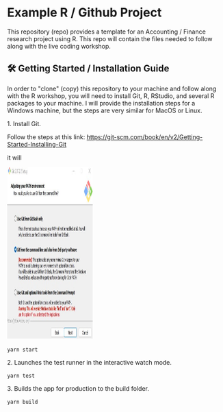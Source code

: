 # Example R / Github Project
This repository (repo) provides a template for an Accounting / Finance research project using R. This repo will contain the files needed to follow along with the live coding workshop.

<h2>🛠️ Getting Started / Installation Guide </h2>

In order to "clone" (copy) this repository to your machine and follow along with the R workshop, you will need to install Git, R, RStudio, and several R packages to your machine. I will provide the installation steps for a Windows machine, but the steps are very similar for MacOS or Linux. 

<p>1. Install Git.</p>

Follow the steps at this link: https://git-scm.com/book/en/v2/Getting-Started-Installing-Git

it will 

<img src="etc/git1.jpg" alt="shields" width="200" height="400&quot;/">


```
yarn start
```

<p>2. Launches the test runner in the interactive watch mode.</p>

```
yarn test
```

<p>3. Builds the app for production to the build folder.</p>

```
yarn build
```
